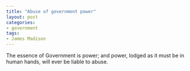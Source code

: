 ```yaml
---
title: "Abuse of government power"
layout: post
categories:
- government
tags:
- James Madison
---
```


The essence of Government is power; and power, lodged as it must be in human hands, will ever be liable to abuse.
